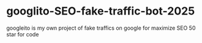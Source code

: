# googlito-SEO-fake-traffic-bot-2025
googleito is my own project of fake traffics on google for maximize SEO
50 star for code
